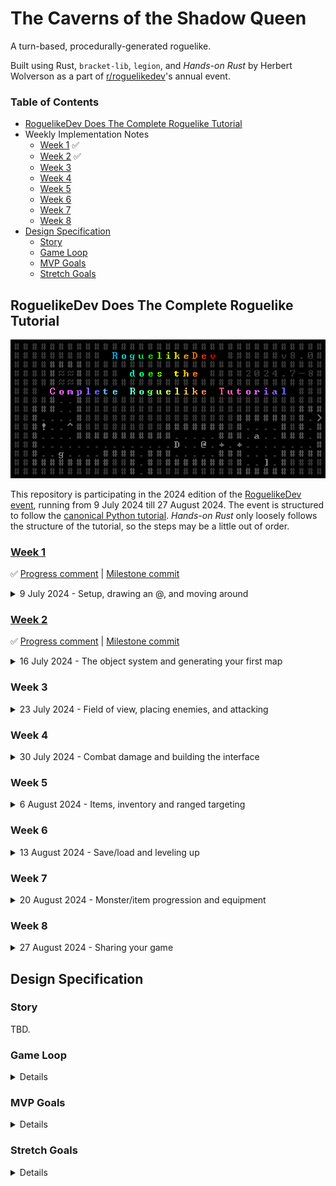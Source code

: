 # The Caverns of the Shadow Queen

A turn-based, procedurally-generated roguelike.

Built using Rust, `bracket-lib`, `legion`, and _Hands-on Rust_ by Herbert Wolverson as a part of [r/roguelikedev](https://old.reddit.com/r/roguelikedev)'s annual event.

### Table of Contents

- [RoguelikeDev Does The Complete Roguelike Tutorial](#roguelikedev-does-the-complete-roguelike-tutorial)
- Weekly Implementation Notes
	- [Week 1](#week-1) ✅
	- [Week 2](#week-2) ✅
	- [Week 3](#week-3)
	- [Week 4](#week-4)
	- [Week 5](#week-5)
	- [Week 6](#week-6)
	- [Week 7](#week-7)
	- [Week 8](#week-8)
- [Design Specification](#design-specification)
	- [Story](#story)
	- [Game Loop](#game-loop)
	- [MVP Goals](#mvp-goals)
	- [Stretch Goals](#stretch-goals)

## RoguelikeDev Does The Complete Roguelike Tutorial

![RoguelikeDev 2024 Logo](./assets/roguelikedev-2024.png)

This repository is participating in the 2024 edition of
the [RoguelikeDev event](https://old.reddit.com/r/roguelikedev/comments/1dt8bqm/roguelikedev_does_the_complete_roguelike_tutorial/),
running from 9 July 2024 till 27 August 2024. The event is structured to follow the [canonical Python tutorial](https://rogueliketutorials.com/tutorials/tcod/v2/). _Hands-on Rust_ only loosely follows the structure of the tutorial, so the steps may be a little out of order.

### [Week 1](https://old.reddit.com/r/roguelikedev/comments/1dz7bbg/roguelikedev_does_the_complete_roguelike_tutorial/)

✅ [Progress comment](https://old.reddit.com/r/roguelikedev/comments/1dz7bbg/roguelikedev_does_the_complete_roguelike_tutorial/lcvcfbm/) | [Milestone commit](https://github.com/avinashv/rl-cotsq/commit/87ebf7c68887df61bb9c8ef689c4b51ced5b0350)

<details>
<summary>9 July 2024 - Setup, drawing an @, and moving around</summary>

 - I have some experience with the [original tutorial](http://bfnightly.bracketproductions.com/rustbook/) that Herbert Wolverson made before this book. I find that so far, the book is easier for me to grasp as someone still relatively inexperienced with Rust.
 - The fact that I know that ECS is incoming means I already know that a major refactor is incoming which is frustration that I am going to face--at this point in the book I'd rather have just dealt with `legion` being implemented up-front.

</details>

### [Week 2](https://old.reddit.com/r/roguelikedev/comments/1e4qhsb/roguelikedev_does_the_complete_roguelike_tutorial/)

✅ [Progress comment](https://old.reddit.com/r/roguelikedev/comments/1e4qhsb/roguelikedev_does_the_complete_roguelike_tutorial/ldqor7i/) | [Milestone commit](https://github.com/avinashv/rl-cotsq/commit/d689405efaa4a4e0e579372c5e9d77839804e4e4)

<details>
<summary>16 July 2024 - The object system and generating your first map</summary>

 - Started work on this a bit early.
 - Map implementation was the boring rooms-and-corridors method that I really dislike, because it results in very unnatural structure generation. Reading ahead, I can see there are some more interesting approaches such as cellular automata later on, so I am not jumping ahead for now.
 - The implementation of a camera is quite straightforward.
 - Not following the original Python tutorial here at all, instead the book uses `legion` to provide ECS.
   - Injecting resources into the `World` is clever, and the way that the camera and map become a resource that a query result can interact with is very nice.

</details>

### Week 3

<details>
<summary>23 July 2024 - Field of view, placing enemies, and attacking</summary>

 - FOV is implemented very late in this book.
 - The ECS system shines in this simple situation--enemies are just defined and placed and all the tying together of rendering is already done.
 - Again, I just get the feeling there is a lot of refactoring that is going to be done later and typing all of this redundant code feels like busy-work when I know there is going to be some instruction like, "delete it".
 - I like the way state is managed, and a different system scheduler for each state is very interesting.
   - Once it is refactored into an intent-based system, **there is a bug**. `build_monster_scheduler()` doesn't call `collisions::collisions_system()` after the `movement::movement_system()` is called (as it is in the player's scheduler) and if you wait the monsters will eventually randomly find themselves on the player and in that move itself they should be destroyed. Currently they just sit on the player until a movement from the player is processed--and that movement has to be "wait".

</details>

### Week 4

<details>
<summary>30 July 2024 - Combat damage and building the interface</summary>

TBC

</details>

### Week 5

<details>
<summary>6 August 2024 - Items, inventory and ranged targeting</summary>

TBC

</details>

### Week 6

<details>
<summary>13 August 2024 - Save/load and leveling up</summary>

TBC

</details>

### Week 7

<details>
<summary>20 August 2024 - Monster/item progression and equipment</summary>

TBC

</details>

### Week 8

<details>
<summary>27 August 2024 - Sharing your game</summary>

TBC

</details>

## Design Specification

### Story

TBD.

### Game Loop

<details>

- Enter dungeon level
- Explore, revealing the map
- Encounter enemies; fight or flee
- Find items to gain benefits
- Locate the exit to the level

</details>

### MVP Goals

<details>

- [x] Player can walk around
- [x] Create a basic procedural dungeon map
- [ ] Player has field-of-view
- [ ] Spawn monsters
- [ ] Players can fight monsters
- [ ] Add items and inventory
- [ ] Add a win condition
- [ ] Game over when the player dies

</details>

### Stretch Goals

<details>

- [x] Camera system
- [ ] Bitset walls
- [ ] Monsters have field-of-view
- [ ] Messaging log
- [ ] Entities have a basic finite state machine
- [ ] Add more interesting dungeon designs
- [ ] Add dungeon themes
- [ ] Add multiple dungeon levels
- [ ] Add weapons
- [ ] Data-driven monster design
- [ ] Visual effects for combat
- [ ] Scoring system
- [ ] Sneaking system to see around corners
- [ ] More complex monster AI

</details>